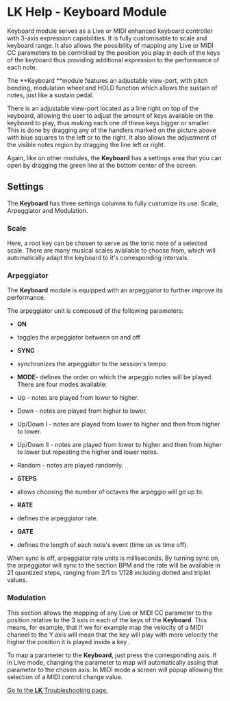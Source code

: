 # LK Help - Keyboard Module

Keyboard module serves as a Live or MIDI enhanced keyboard controller with 3-axis expression capabilities. It is fully customisable to scale and keyboard range. It also allows the possibility of mapping any Live or MIDI CC parameters to be controlled by the position you play in each of the keys of the keyboard thus providing additional expression to the performance of each note.

The **Keyboard **module features an adjustable view-port, with pitch bending, modulation wheel and HOLD function which allows the sustain of notes, just like a sustain pedal.

There is an adjustable view-port located as a line right on top of the keyboard, allowing the user to adjust the amount of keys available on the keyboard to play, thus making each one of these keys bigger or smaller. This is done by dragging any of the handlers marked on the picture above with blue squares to the left or to the right. It also allows the adjustment of the visible notes region by dragging the line left or right.

Again, like on other modules, the **Keyboard** has a settings area that you can open by dragging the green line at the bottom center of the screen.

## Settings

The **Keyboard** has three settings columns to fully custumize its use: Scale, Arpeggiator and Modulation.

### Scale

Here, a root key can be chosen to serve as the tonic note of a selected scale. There are many musical scales available to choose from, which will automatically adapt the keyboard to it's corresponding intervals.

### Arpeggiator

The **Keyboard** module is equipped with an arpeggiator to further improve its performance.

The arpeggiator unit is composed of the following parameters:

- **ON**
- toggles the arpeggiator between on and off
- **SYNC**
- synchronizes the arpeggiator to the session's tempo
- **MODE**- defines the order on which the arpeggio notes will be played. There are four modes available:

- Up - notes are played from lower to higher.
- Down - notes are played from higher to lower.
- Up/Down I - notes are played from lower to higher and then from higher to lower.
- Up/Down II - notes are played from lower to higher and then from higher to lower but repeating the higher and lower notes.
- Random - notes are played randomly.

- **STEPS**

- allows choosing the number of octaves the arpeggio will go up to.

- **RATE**

- defines the arpeggiator rate.

- **GATE**

- defines the length of each note's event \(time on vs time off\).

When sync is off, arpeggiator rate units is milliseconds. By turning sync on, the arpeggiator will sync to the section BPM and the rate will be available in 21 quantized steps, ranging from 2/1 to 1/128 including dotted and triplet values.

### Modulation

This section allows the mapping of any Live or MIDI CC parameter to the position relative to the 3 axis in each of the keys of the **Keyboard**. This means, for example, that if we for example map the velocity of a MIDI channel to the Y axis will mean that the key will play with more velocity the higher the position it is played inside a key .

To map a parameter to the **Keyboard**, just press the corresponding axis. If in Live mode, changing the parameter to map will automatically assing that parameter to the chosen axis. In MIDI mode a screen will popup allowing the selection of a MIDI control change value.

[Go to the **LK** Troubleshooting page.](troubleshooting)
